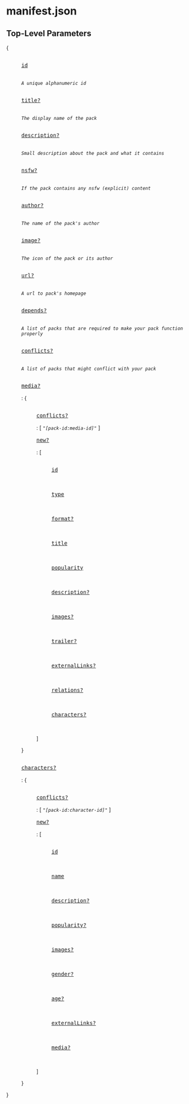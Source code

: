 # manifest.json

## Top-Level Parameters

{

<dl>
  <dd>

<kbd><br> [id](docs/schema.md#id) <br><br></kbd>  
_`A unique alphanumeric id`_

<kbd><br> [title?](docs/schema.md#title) <br><br></kbd>  
_`The display name of the pack`_

<kbd><br> [description?](docs/schema.md#description) <br><br></kbd>  
_`Small description about the pack and what it contains`_

<kbd><br> [nsfw?](docs/schema.md#nsfw) <br><br></kbd>  
_`If the pack contains any nsfw (explicit) content`_

<kbd><br> [author?](docs/schema.md#author) <br><br></kbd>  
_`The name of the pack's author`_

<kbd><br> [image?](docs/schema.md#image) <br><br></kbd>  
_`The icon of the pack or its author`_

<kbd><br> [url?](docs/schema.md#url) <br><br></kbd>  
_`A url to pack's homepage`_

<kbd><br> [depends?](docs/schema.md#depends) <br><br></kbd>  
_`A list of packs that are required to make your pack function properly`_

<kbd><br> [conflicts?](docs/schema.md#conflicts) <br><br></kbd>  
_`A list of packs that might conflict with your pack`_

<kbd><br> [media?](docs/schema.md#media) <br><br></kbd>: {
  <dl>
    <dd>
<kbd><br> <a href="docs/schema-properties-media.md#conflicts">conflicts?</a> <br><br></kbd>: [ <i><code>"[pack-id:media-id]"</code></i> ]</br>
<kbd><br> <a href="docs/schema-properties-media.md#new">new?</a> <br><br></kbd>: [
  <dl>
    <dd>
      <kbd><br> <a href="docs/media.md#id">id</a> <br><br></kbd></br>
      <kbd><br> <a href="docs/media.md#type">type</a> <br><br></kbd></br>
      <kbd><br> <a href="docs/media.md#format">format?</a> <br><br></kbd></br>
      <kbd><br> <a href="docs/media.md#title">title</a> <br><br></kbd></br>
      <kbd><br> <a href="docs/media.md#popularity">popularity</a> <br><br></kbd></br>
      <kbd><br> <a href="docs/media.md#description">description?</a> <br><br></kbd></br>
      <kbd><br> <a href="docs/media.md#images">images?</a> <br><br></kbd></br>
      <kbd><br> <a href="docs/media.md#trailer">trailer?</a> <br><br></kbd></br>
      <kbd><br> <a href="docs/media.md#externalLinks">externalLinks?</a> <br><br></kbd></br>
      <kbd><br> <a href="docs/media.md#relations">relations?</a> <br><br></kbd></br>
      <kbd><br> <a href="docs/media.md#characters">characters?</a> <br><br></kbd></br>
    </dd>
  </dl>
]
    </dd>
  </dl>

}

<kbd><br> [characters?](docs/schema.md#characters) <br><br></kbd>: {
  <dl>
    <dd>
      <kbd><br> <a href="docs/schema-properties-characters.md#conflicts">conflicts?</a> <br><br></kbd>: [ <i><code>"[pack-id:character-id]"</code></i> ]</br>
<kbd><br> <a href="docs/schema-properties-characters.md#new">new?</a> <br><br></kbd>: [
  <dl>
    <dd>
      <kbd><br> <a href="docs/character.md#id">id</a> <br><br></kbd></br>
      <kbd><br> <a href="docs/character.md#name">name</a> <br><br></kbd></br>
      <kbd><br> <a href="docs/character.md#description">description?</a> <br><br></kbd></br>
      <kbd><br> <a href="docs/character.md#popularity">popularity?</a> <br><br></kbd></br>
      <kbd><br> <a href="docs/character.md#images">images?</a> <br><br></kbd></br>
      <kbd><br> <a href="docs/character.md#gender">gender?</a> <br><br></kbd></br>
      <kbd><br> <a href="docs/character.md#age">age?</a> <br><br></kbd></br>
      <kbd><br> <a href="docs/character.md#externalLinks">externalLinks?</a> <br><br></kbd></br>
      <kbd><br> <a href="docs/character.md#media">media?</a> <br><br></kbd></br>
    </dd>
  </dl>
]
    </dd>
  </dl>

}

</dd>
</dl>

}
